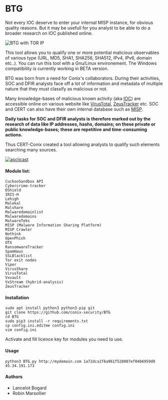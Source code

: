 # BTG

Not every IOC deserve to enter your internal MISP instance, for obvious quality reasons. But it may be usefull for you analyst to be able to do a broader research on IOC published online.

![BTG with TOR IP](http://pix.toile-libre.org/upload/original/1482330236.png)

This tool allows you to qualify one or more potential malicious observables of various type (URL, MD5, SHA1, SHA256, SHA512, IPv4, IPv6, domain etc..). You can run this tool with a Gnu/Linux environement. The Windows compatibility is currently working in BETA version.

BTG was born from a need for Conix's collaborators. During their activities, SOC and DFIR analysts face off a lot of information and metadata of multiple nature that they must classify as malicious or not.

Many knowledge-bases of malicious known activity (aka [IOC](https://en.wikipedia.org/wiki/Indicator_of_compromise)) are accessible online on various website like [VirusTotal](https://virustotal.com), [ZeusTracker](https://zeustracker.abuse.ch) etc. SOC and CERT can also have their own internal database such as [MISP](http://www.misp-project.org).

**Daily tasks for SOC and DFIR analysts is therefore marked out by the research of data like IP addresses, hashs, domains; on these private or public knowledge-bases; these are repetitive and time-consuming actions.**

Thus CERT-Conix created a tool allowing analysts to qualify such elements searching many sources.

[![asciicast](https://asciinema.org/a/04a88eeh3rt0v979cxiuk8kzc.png)](https://asciinema.org/a/04a88eeh3rt0v979cxiuk8kzc)


#### Module list:
    CuckooSandbox API
    Cybercrime-tracker
    DShield
    IRIS-H
    Lehigh
    Malekal
    Malshare
    Malwaredomainlist
    Malwaredomains
    MalwareTeks
    MISP (Malware Information Sharing Platform)
    MISP Crawler
    Nothink
    OpenPhish
    OTX
    RansomwareTracker
    SpamHaus
    SSLBlacklist
    Tor exit nodes
    Viper
    VirusShare
    VirusTotal
    Vxvault
    VxStream (hybrid-analysis)
    ZeusTracker

#### Installation
```
sudo apt install python3 python3-pip git
git clone https://github.com/conix-security/BTG
cd BTG
sudo pip3 install -r requirements.txt
cp config.ini.editme config.ini
vim config.ini
```
Activate and fill licence key for modules you need to use.

#### Usage
```
python3 BTG.py http://mydomain.com 1a72dca1f6a961f528007ef04b6959d8 45.34.191.173
```

#### Authors
- Lancelot Bogard
- Robin Marsollier
